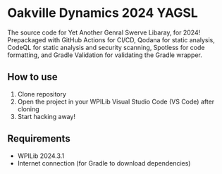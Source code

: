 # Oakville Dynamics 2024 YAGSL

The source code for Yet Another Genral Swerve Libaray, for 2024! Prepackaged with GitHub Actions for CI/CD, Qodana for static analysis, CodeQL for static analysis and security scanning, Spotless for code formatting, and Gradle Validation for validating the Gradle wrapper.

## How to use

1. Clone repository
2. Open the project in your WPILib Visual Studio Code (VS Code) after cloning
3. Start hacking away!

## Requirements

- WPILib 2024.3.1
- Internet connection (for Gradle to download dependencies)
